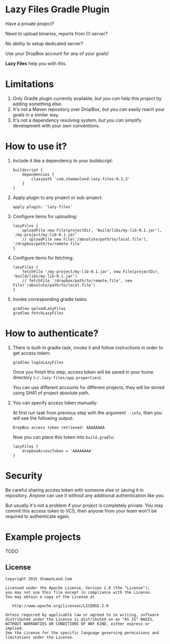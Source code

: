 Lazy Files Gradle Plugin
========================

Have a private project?

Need to upload binaries, reports from CI server?

No ability to setup dedicated server?

Use your DropBox account for any of your goals!

**Lazy Files** help you with this.

# Limitations

1. Only Gradle plugin currently available, *but you can* help this project by adding something else.
2. It's not a Maven repository over DropBox, *but you can* easily reach your goals in a similar way.
3. It's not a dependency resolving system, *but you can* simplify development with your own conventions.

# How to use it?

1. Include it like a dependency to your buildscript:

    ```
    buildscript {
        dependencies {
            classpath 'com.shamanland:lazy-files:0.1.3'
        }
    }
    ```

2. Apply plugin to any project or sub-project:

    ```
    apply plugin: 'lazy-files'
    ```

3. Configure items for uploading:

    ```
    lazyFiles {
        uploadFile new File(projectDir, 'build/libs/my-lib-0.1.jar'), '/my-project/my-lib-0.1.jar'
        // uploadFile new File('/absolute/path/to/local.file'), '/dropbox/path/to/remote.file'
    }
    ```

4. Configure items for fetching:

    ```
    lazyFiles {
        fetchFile '/my-project/my-lib-0.1.jar', new File(projectDir, 'build/libs/my-lib-0.1.jar')
        // fetchFile '/dropbox/path/to/remote.file', new File('/absolute/path/to/local.file')
    }
    ```

5. Invoke corresponding gradle tasks:

    ```
    gradlew uploadLazyFiles
    gradlew fetchLazyFiles
    ```

# How to authenticate?

1. There is built-in gradle task, invoke it and follow instructions in order to get access token:

    ```
    gradlew loginLazyFiles
    ```
    
    Once you finish this step, access token will be saved in your home directory (`~/.lazy-files/app.properties`).
    
    You can use different accounts for different projects, they will be stored using SHA1 of project absolute path. 

2. You can specify access token manually:

    At first run task from previous step with the argument `--info`, then you will see the following output:
    
    ```
    DropBox access token retrieved: AAAAAAAA
    ```
    
    Now you can place this token into `build.gradle`:
    
    ```
    lazyFiles {
        dropboxAccessToken = 'AAAAAAAA'
    }
    ```

# Security

Be careful sharing access token with someone else or saving it in repository.
Anyone can use it without any additional authentication like you.

But usually it's not a problem if your project is completely private.
You may commit this access token to VCS, then anyone from your team won't be required to authenticate again.

# Example projects

TODO

License
--------

    Copyright 2015 ShamanLand.Com
    
    Licensed under the Apache License, Version 2.0 (the "License");
    you may not use this file except in compliance with the License.
    You may obtain a copy of the License at
    
       http://www.apache.org/licenses/LICENSE-2.0
    
    Unless required by applicable law or agreed to in writing, software
    distributed under the License is distributed on an "AS IS" BASIS,
    WITHOUT WARRANTIES OR CONDITIONS OF ANY KIND, either express or implied.
    See the License for the specific language governing permissions and
    limitations under the License.

